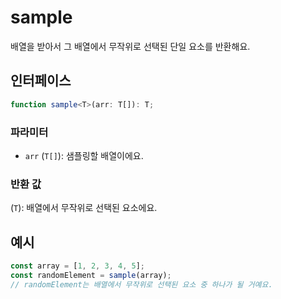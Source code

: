 # sample

배열을 받아서 그 배열에서 무작위로 선택된 단일 요소를 반환해요.

## 인터페이스

```typescript
function sample<T>(arr: T[]): T;
```

### 파라미터 

- `arr` (`T[]`): 샘플링할 배열이에요.

### 반환 값

(`T`): 배열에서 무작위로 선택된 요소에요.

## 예시

```typescript
const array = [1, 2, 3, 4, 5];
const randomElement = sample(array);
// randomElement는 배열에서 무작위로 선택된 요소 중 하나가 될 거예요.
```
